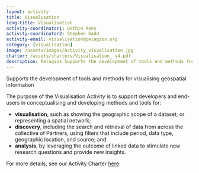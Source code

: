 ```yaml
---
layout: activity
title: Visualisation
long-title: Visualisation
activity-coordinator1: Gethin Rees
activity-coordinator2: Stephen Gadd
activity-email: visualisation@pelagios.org
category: [visualisation]
image: /assets/images/Activity_visualisation.jpg
charter: /assets/charters/Visualisation_ v4.pdf
description: Pelagios Supports the development of tools and methods for visualising geospatial information 
---
```


Supports the development of tools and methods for visualising geospatial information 

The purpose of the Visualisation Activity is to support developers and end-users in conceptualising and developing methods and tools for:
- **visualisation**, such as showing the geographic scope of a dataset, or representing a spatial network;
- **discovery**, including the search and retrieval of data from across the collective of Partners, using filters that include period, data type, geographic location, and source; and
- **analysis**, by leveraging the outcome of linked data to stimulate new research questions and provide new insights. 

For more details, see our Activity Charter [here](https://docs.google.com/document/d/1auz-efYqWhhIZiNC05W1mvE3awdhcnu-7qb4VfkOfCc/edit?usp=sharing)